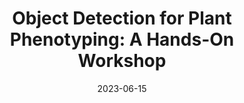 ---
title: "Object Detection for Plant Phenotyping: A Hands-On Workshop"
collection: talks
type: "Hands-On Workshop"
link: 'https://digitalag.illinois.edu/short-course-and-hackathon/'
venue: "University of Illinois Center for Digital Agriculture AI Foundry for Agricultural Applications Short Course"
date: 2023-06-15
location: "Zoom"
---